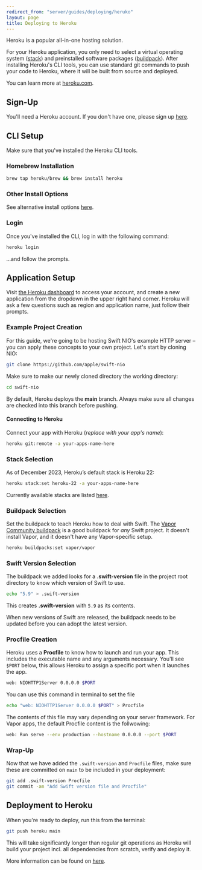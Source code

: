 ```yaml
---
redirect_from: "server/guides/deploying/heruko"
layout: page
title: Deploying to Heroku
---
```


Heroku is a popular all-in-one hosting solution.

For your Heroku application, you only need to select a virtual operating system ([stack](#stack-selection)) and preinstalled software packages ([buildpack](#buildpack-selection)). After installing Heroku's CLI tools, you can use standard git commands to push your code to Heroku, where it will be built from source and deployed.

You can learn more at [heroku.com](https://heroku.com/).

## Sign-Up

You'll need a Heroku account. If you don't have one, please sign up [here](https://signup.heroku.com/).

## CLI Setup

Make sure that you've installed the Heroku CLI tools.

### Homebrew Installation

```bash
brew tap heroku/brew && brew install heroku
```

### Other Install Options

See alternative install options [here](https://devcenter.heroku.com/articles/heroku-cli#install-the-heroku-cli).

### Login

Once you've installed the CLI, log in with the following command:

```bash
heroku login
```

…and follow the prompts.

## Application Setup

Visit [the Heroku dashboard](https://dashboard.heroku.com/) to access your account, and create a new application from the dropdown in the upper right hand corner. Heroku will ask a few questions such as region and application name, just follow their prompts.

### Example Project Creation

For this guide, we're going to be hosting Swift NIO's example HTTP server – you can apply these concepts to your own project. Let's start by cloning NIO:

```bash
git clone https://github.com/apple/swift-nio
```

Make sure to make our newly cloned directory the working directory:


```bash
cd swift-nio
```

By default, Heroku deploys the **main** branch. Always make sure all changes are checked into this branch before pushing.

#### Connecting to Heroku

Connect your app with Heroku (*replace with your app's name*):

```bash
heroku git:remote -a your-apps-name-here
```

### Stack Selection

As of December 2023, Heroku’s default stack is Heroku 22:

```bash
heroku stack:set heroku-22 -a your-apps-name-here
```

Currently available stacks are listed [here](https://devcenter.heroku.com/articles/stack).

### Buildpack Selection

Set the buildpack to teach Heroku how to deal with Swift. The [Vapor Community buildpack](https://github.com/vapor-community/heroku-buildpack) is a good buildpack for *any* Swift project. It doesn't install Vapor, and it doesn't have any Vapor-specific setup.

```bash
heroku buildpacks:set vapor/vapor
```

### Swift Version Selection

The buildpack we added looks for a **.swift-version** file in the project root directory to know which version of Swift to use.

```bash
echo "5.9" > .swift-version
```

This creates **.swift-version** with `5.9` as its contents.

When new versions of Swift are released, the buildpack needs to be updated before you can adopt the latest version.

### Procfile Creation

Heroku uses a **Procfile** to know how to launch and run your app. This includes the executable name and any arguments necessary. You'll see `$PORT` below, this allows Heroku to assign a specific port when it launches the app.

```bash
web: NIOHTTP1Server 0.0.0.0 $PORT
```

You can use this command in terminal to set the file


```bash
echo "web: NIOHTTP1Server 0.0.0.0 $PORT" > Procfile
```

The contents of this file may vary depending on your server framework. For Vapor apps, the default Procfile content is the follwowing:

```bash
web: Run serve --env production --hostname 0.0.0.0 --port $PORT
```

### Wrap-Up

Now that we have added the `.swift-version` and `Procfile` files, make sure these are committed on `main` to be included in your deployment:

```bash
git add .swift-version Procfile
git commit -am "Add Swift version file and Procfile"
```

## Deployment to Heroku

When you're ready to deploy, run this from the terminal:

```bash
git push heroku main
```

This will take significantly longer than regular git operations as Heroku will build your project incl. all dependencies from scratch, verify and deploy it.

More information can be found on [here](https://devcenter.heroku.com/articles/git#deploy-your-code).
